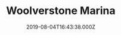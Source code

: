 ---
date: 2019-08-04T16:43:38.000Z
title: Woolverstone Marina
latitude: 52.00633493633294
longitude: 1.1944828379971812
category: checkin
---